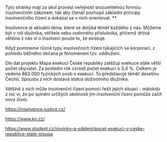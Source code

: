
Tyto stránky mají za úkol provést veřejnost srozumitelnou formou insolvenčním zákonem, tak aby čtenář pochopil základní principy insolvenčního řízení a dokázal se v nich orientovat. **

Insolvence je aktuální téma, které se dotýká téměř každého z nás. Můžeme být v roli dlužníka, věřitele nebo rodinného příslušníka, přičemž drtivá většina z nás ví o insolveci pouze to, že existuje. 

Když pomineme různé typy insolvečních řízení týkajících se korporací, z pohledu běžného občana je fenoménem tzv. oddlužení. 

Dle dat projektu Mapa exekucí České republiky zatěžují exekuce stále větší počet obyvatel. Za poslední rok vzrostl počet exekucí o 3,4 %. Celkem je vedeno 863 000 fyzických osob s exekucí. To představuje téměř desetinu Čechů. Spousta z nich dostává status doživotního dlužníka. 

Většině z nich může insolvenční řízení pomoci řešit jejich situaci - málokdo z nic ví, že po splnění určitých okolností jim insolvenční řízení pomůže začít nový život. 

https://insolvence.justice.cz/

https://www.kn.cz/

https://www.student.cz/novinky-a-sdeleni/pocet-exekuci-v-ceske-republice-stale-stoupa